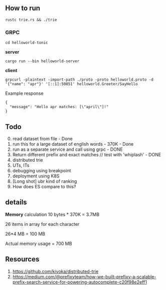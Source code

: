 ## How to run
```
rustc trie.rs && ./trie
```

### GRPC
`cd helloworld-tonic`

**server**
```
cargo run --bin helloworld-server
```

**client**
```
grpcurl -plaintext -import-path ./proto -proto helloworld.proto -d '{"name": "apr"}' '[::1]:50051' helloworld.Greeter/SayHello
```

Example response
```
{
  "message": "Hello apr matches: [\"april\"]!"
}
```



## Todo
0. read dataset from file - Done
1. run this for a large dataset of english words - 370K - Done
2. run as a separate service and call using grpc - DONE
3. Return different prefix and exact matches // test with 'whiplash' - DONE
4. distributed trie
5. UTs, ITs
6. debugging using breakpoint
7. deployment using K8S
8. [Long shot] ubr kind of ranking
9. How does ES compare to this?

## details

**Memory**
calculation
10 bytes * 370K = 3.7MB

26 items in array for each character

26*4 MB = 100 MB

Actual memory usage = 700 MB

## Resources
1. https://github.com/kiyoka/distributed-trie
2. https://medium.com/@prefixyteam/how-we-built-prefixy-a-scalable-prefix-search-service-for-powering-autocomplete-c20f98e2eff1 